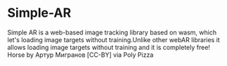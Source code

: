 # Simple-AR
Simple AR is a web-based image tracking library based on wasm, which let's loading image targets without training.Unlike other webAR libraries it allows loading image targets without training and it is completely free!
Horse by Артур Мигранов [CC-BY] via Poly Pizza
